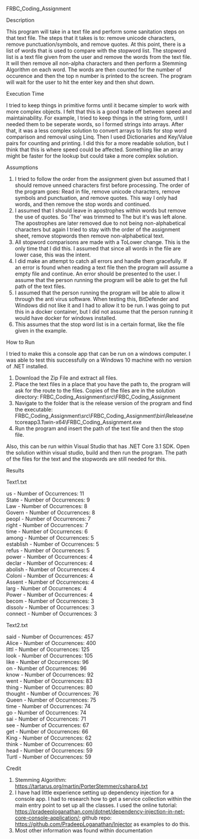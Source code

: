 FRBC_Coding_Assignment

Description

This program will take in a text file and perform some sanitation steps on that text file. The steps that it takes is to: remove unicode characters, remove punctuation/symbols, and remove quotes. At this point, there is a list of words that is used to compare with the stopword list. The stopword list is a text file given from the user and remove the words from the text file. It will then remove all non-alpha characters and then perform a Stemming Algorithm on each word. The words are then counted for the number of occurence and then the top n number is printed to the screen. The program will wait for the user to hit the enter key and then shut down. 

Execution Time

I tried to keep things in primitive forms until it became simpler to work with more complex objects. I felt that this is a good trade off between speed and maintainability. For example, I tried to keep things in the string form, until I needed them to be seperate words, so I formed strings into arrays. After that, it was a less complex solution to convert arrays to lists for stop word comparison and removal using Linq. Then I used Dictionaries and Key/Value pairs for counting and printing. I did this for a more readable solution, but I think that this is where speed could be affected. Something like an array might be faster for the lookup but could take a more complex solution.

Assumptions
1. I tried to follow the order from the assignment given but assumed that I should remove unneed characters first before processing. The order of the program goes: Read in file, remove unicode characters, remove symbols and punctuation, and remove quotes. This way I only had words, and then remove the stop words and continued. 
2. I assumed that I should leave in apostrophes within words but remove the use of quotes. So 'The' was trimmed to The but it's was left alone. The apostrophes are later removed due to not being non-alphabetical characters but again I tried to stay with the order of the assignment sheet, remove stopwords then remove non-alphabetical text.
3. All stopword comparisons are made with a ToLower change. This is the only time that I did this. I assumed that since all words in the file are lower case, this was the intent.
4. I did make an attempt to catch all errors and handle them gracefully. If an error is found when reading a text file then the program will assume a empty file and continue. An error should be presented to the user. I assume that the person running the program will be able to get the full path of the text files.
5. I assumed that the person running the program will be able to allow it through the anti virus software. When testing this, BitDefender and Windows did not like it and I had to allow it to be run. I was going to put this in a docker container, but I did not assume that the person running it would have docker for windows installed.
6. This assumes that the stop word list is in a certain format, like the file given in the example.

How to Run

I tried to make this a console app that can be run on a windows computer. I was able to test this successfully on a Windows 10 machine with no version of .NET installed. 

1. Download the Zip File and extract all files.
2. Place the text files in a place that you have the path to, the program will ask for the route to the files. Copies of the files are in the solution directory: FRBC_Coding_Assignment\src\FRBC_Coding_Assignment
3. Navigate to the folder that is the release version of the program and find the executable: FRBC_Coding_Assignment\src\FRBC_Coding_Assignment\bin\Release\netcoreapp3.1\win-x64\FRBC_Coding_Assignment.exe
4. Run the program and insert the path of the text file and then the stop file.

Also, this can be run within Visual Studio that has .NET Core 3.1 SDK. Open the solution within visual studio, build and then run the program. The path of the files for the text and the stopwords are still needed for this.

Results

Text1.txt

us - Number of Occurrences: 11<br />
State - Number of Occurrences: 9<br />
Law - Number of Occurrences: 8<br />
Govern - Number of Occurrences: 8<br />
peopl - Number of Occurrences: 7<br />
right - Number of Occurrences: 7<br />
time - Number of Occurrences: 6<br />
among - Number of Occurrences: 5<br />
establish - Number of Occurrences: 5<br />
refus - Number of Occurrences: 5<br />
power - Number of Occurrences: 4<br />
declar - Number of Occurrences: 4<br />
abolish - Number of Occurrences: 4<br />
Coloni - Number of Occurrences: 4<br />
Assent - Number of Occurrences: 4<br />
larg - Number of Occurrences: 4<br />
Power - Number of Occurrences: 4<br />
becom - Number of Occurrences: 3<br />
dissolv - Number of Occurrences: 3<br />
connect - Number of Occurrences: 3<br />

Text2.txt

said - Number of Occurrences: 457<br />
Alice - Number of Occurrences: 400<br />
littl - Number of Occurrences: 125<br />
look - Number of Occurrences: 105<br />
like - Number of Occurrences: 96<br />
on - Number of Occurrences: 96<br />
know - Number of Occurrences: 92<br />
went - Number of Occurrences: 83<br />
thing - Number of Occurrences: 80<br />
thought - Number of Occurrences: 76<br />
Queen - Number of Occurrences: 75<br />
time - Number of Occurrences: 74<br />
go - Number of Occurrences: 74<br />
sai - Number of Occurrences: 71<br />
see - Number of Occurrences: 67<br />
get - Number of Occurrences: 66<br />
King - Number of Occurrences: 62<br />
think - Number of Occurrences: 60<br />
head - Number of Occurrences: 59<br />
Turtl - Number of Occurrences: 59<br />

Credit
1. Stemming Algorithm: https://tartarus.org/martin/PorterStemmer/csharp4.txt
2. I have had little experience setting up dependency injection for a console app. I had to research how to get a service collection within the main entry point to set up all the classes. I used the online tutorial: https://pradeeploganathan.com/dotnet/dependency-injection-in-net-core-console-application/; github repo: https://github.com/PradeepLoganathan/Injector as examples to do this.
3. Most other information was found within documentation  
